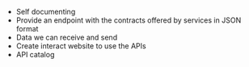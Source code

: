 
- Self documenting  
- Provide an endpoint with the contracts offered by services in JSON format 
- Data we can receive and send 
- Create interact website to use the APIs
- API catalog 